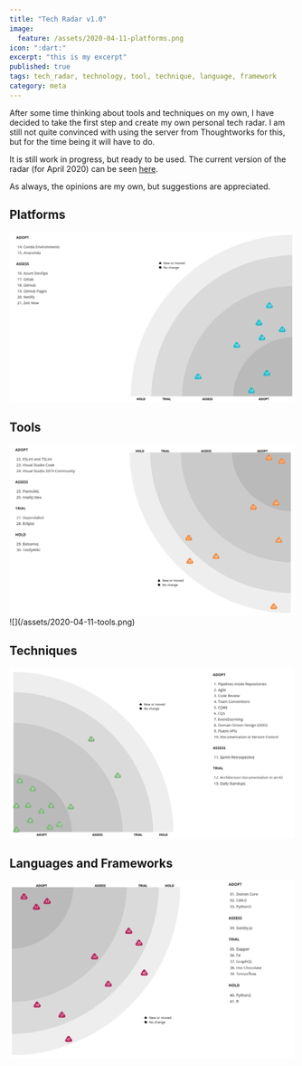 ```yaml
---
title: "Tech Radar v1.0"
image:
  feature: /assets/2020-04-11-platforms.png
icon: ":dart:"
excerpt: "this is my excerpt"
published: true
tags: tech_radar, technology, tool, technique, language, framework
category: meta
---
```


After some time thinking about tools and techniques on my own, I have decided to take the first step and create my own personal tech radar. I am still not quite convinced with using the server from Thoughtworks for this, but for the time being it will have to do.

It is still work in progress, but ready to be used. The current version of the radar (for April 2020) can be seen [here](https://radar.thoughtworks.com/?sheetId=https%3A%2F%2Fraw.githubusercontent.com%2Fmarsop%2Ftechradar%2Fmaster%2FAlberto%2520Gregorio%27s%2520Tech%2520Radar%25202020-04.csv).

As always, the opinions are my own, but suggestions are appreciated.

## Platforms

<img src="/assets/2020-04-11-platforms.png" alt="Platforms" width="750"/>

## Tools

<img src="/assets/2020-04-11-tools.png" alt="Tools"/>
![](/assets/2020-04-11-tools.png)

## Techniques

<img src="/assets/2020-04-11-techniques.png" alt="Techniques" width="750"/>

## Languages and Frameworks

<img src="/assets/2020-04-11-languages.png" alt="Languages and Frameworks" width="750"/>